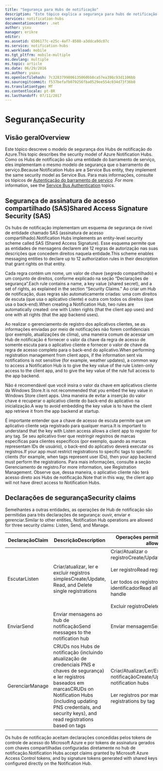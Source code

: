 ```yaml
---
title: "Segurança para Hubs de notificação"
description: "Este tópico explica a segurança para hubs de notificação do Azure."
services: notification-hubs
documentationcenter: .net
author: ysxu
manager: erikre
editor: 
ms.assetid: 6506177c-e25c-4af7-8508-a3ddca9dc07c
ms.service: notification-hubs
ms.workload: mobile
ms.tgt_pltfrm: mobile-multiple
ms.devlang: multiple
ms.topic: article
ms.date: 06/29/2016
ms.author: yuaxu
ms.openlocfilehash: 7c3283799806135060bb8ca57ea398c93d1106bb
ms.sourcegitcommit: f537befafb079256fba0529ee554c034d73f36b0
ms.translationtype: MT
ms.contentlocale: pt-BR
ms.lasthandoff: 07/11/2017
---
```

# <a name="security"></a><span data-ttu-id="4ea3f-103">Segurança</span><span class="sxs-lookup"><span data-stu-id="4ea3f-103">Security</span></span>
## <a name="overview"></a><span data-ttu-id="4ea3f-104">Visão geral</span><span class="sxs-lookup"><span data-stu-id="4ea3f-104">Overview</span></span>
<span data-ttu-id="4ea3f-105">Este tópico descreve o modelo de segurança dos Hubs de notificação do Azure.</span><span class="sxs-lookup"><span data-stu-id="4ea3f-105">This topic describes the security model of Azure Notification Hubs.</span></span> <span data-ttu-id="4ea3f-106">Como os Hubs de notificação são uma entidade do barramento de serviço, eles implementam o mesmo modelo de segurança que o barramento de serviço.</span><span class="sxs-lookup"><span data-stu-id="4ea3f-106">Because Notification Hubs are a Service Bus entity, they implement the same security model as Service Bus.</span></span> <span data-ttu-id="4ea3f-107">Para mais informações, consulte os tópicos de [Autenticação do barramento de serviço](https://msdn.microsoft.com/library/azure/dn155925.aspx) .</span><span class="sxs-lookup"><span data-stu-id="4ea3f-107">For more information, see the [Service Bus Authentication](https://msdn.microsoft.com/library/azure/dn155925.aspx) topics.</span></span>

## <a name="shared-access-signature-security-sas"></a><span data-ttu-id="4ea3f-108">Segurança de assinatura de acesso compartilhado (SAS)</span><span class="sxs-lookup"><span data-stu-id="4ea3f-108">Shared Access Signature Security (SAS)</span></span>
<span data-ttu-id="4ea3f-109">Os hubs de notificação implementam um esquema de segurança de nível de entidade chamado SAS (assinatura de acesso compartilhado).</span><span class="sxs-lookup"><span data-stu-id="4ea3f-109">Notification Hubs implements an entity-level security scheme called SAS (Shared Access Signature).</span></span> <span data-ttu-id="4ea3f-110">Esse esquema permite que as entidades de mensagens declarem até 12 regras de autorização nas suas descrições que concedem direitos naquela entidade.</span><span class="sxs-lookup"><span data-stu-id="4ea3f-110">This scheme enables messaging entities to declare up to 12 authorization rules in their description that grant rights on that entity.</span></span>

<span data-ttu-id="4ea3f-111">Cada regra contém um nome, um valor de chave (segredo compartilhado) e um conjunto de direitos, conforme explicado na seção “Declarações de segurança”.</span><span class="sxs-lookup"><span data-stu-id="4ea3f-111">Each rule contains a name, a key value (shared secret), and a set of rights, as explained in the section “Security Claims.”</span></span> <span data-ttu-id="4ea3f-112">Ao criar um Hub de notificação, duas regras são automaticamente criadas: uma com direitos de escuta (que usa o aplicativo cliente) e outra com todos os direitos (que usa o back-end).</span><span class="sxs-lookup"><span data-stu-id="4ea3f-112">When creating a Notification Hub, two rules are automatically created: one with Listen rights (that the client app uses) and one with all rights (that the app backend uses).</span></span>

<span data-ttu-id="4ea3f-113">Ao realizar o gerenciamento de registro dos aplicativos clientes, se as informações enviadas por meio de notificações não forem confidenciais (por exemplo, atualizações de clima), uma maneira comum de acessar um Hub de notificação é fornecer o valor da chave da regra de acesso de somente escuta para o aplicativo cliente e fornecer o valor de chave da regra de acesso completo para o back-end do aplicativo.</span><span class="sxs-lookup"><span data-stu-id="4ea3f-113">When performing registration management from client apps, if the information sent via notifications is not sensitive (for example, weather updates), a common way to access a Notification Hub is to give the key value of the rule Listen-only access to the client app, and to give the key value of the rule full access to the app backend.</span></span>

<span data-ttu-id="4ea3f-114">Não é recomendável que você insira o valor da chave em aplicativos cliente da Windows Store.</span><span class="sxs-lookup"><span data-stu-id="4ea3f-114">It is not recommended that you embed the key value in Windows Store client apps.</span></span> <span data-ttu-id="4ea3f-115">Uma maneira de evitar a inserção do valor chave é recuperar o aplicativo cliente do back-end do aplicativo na inicialização.</span><span class="sxs-lookup"><span data-stu-id="4ea3f-115">A way to avoid embedding the key value is to have the client app retrieve it from the app backend at startup.</span></span>

<span data-ttu-id="4ea3f-116">É importante entender que a chave de acesso de escuta permite que um aplicativo cliente seja registrado para qualquer marca.</span><span class="sxs-lookup"><span data-stu-id="4ea3f-116">It is important to understand that the key with Listen access allows a client app to register for any tag.</span></span> <span data-ttu-id="4ea3f-117">Se seu aplicativo tiver que restringir registros de marcas específicas para clientes específicos (por exemplo, quando as marcas representam IDs de usuário), o back-end do aplicativo deverá executar os registros.</span><span class="sxs-lookup"><span data-stu-id="4ea3f-117">If your app must restrict registrations to specific tags to specific clients (for example, when tags represent user IDs), then your app backend must perform the registrations.</span></span> <span data-ttu-id="4ea3f-118">Para mais informações, consulte a seção Gerenciamento de registro.</span><span class="sxs-lookup"><span data-stu-id="4ea3f-118">For more information, see Registration Management.</span></span> <span data-ttu-id="4ea3f-119">Observe que, dessa maneira, o aplicativo cliente não terá acesso direto aos Hubs de notificação.</span><span class="sxs-lookup"><span data-stu-id="4ea3f-119">Note that in this way, the client app will not have direct access to Notification Hubs.</span></span>

## <a name="security-claims"></a><span data-ttu-id="4ea3f-120">Declarações de segurança</span><span class="sxs-lookup"><span data-stu-id="4ea3f-120">Security claims</span></span>
<span data-ttu-id="4ea3f-121">Semelhantes a outras entidades, as operações de Hub de notificação são permitidas para três declarações de segurança: ouvir, enviar e gerenciar.</span><span class="sxs-lookup"><span data-stu-id="4ea3f-121">Similar to other entities, Notification Hub operations are allowed for three security claims: Listen, Send, and Manage.</span></span>

| <span data-ttu-id="4ea3f-122">Declaração</span><span class="sxs-lookup"><span data-stu-id="4ea3f-122">Claim</span></span> | <span data-ttu-id="4ea3f-123">Descrição</span><span class="sxs-lookup"><span data-stu-id="4ea3f-123">Description</span></span> | <span data-ttu-id="4ea3f-124">Operações permitidas</span><span class="sxs-lookup"><span data-stu-id="4ea3f-124">Operations allowed</span></span> |
| --- | --- | --- |
| <span data-ttu-id="4ea3f-125">Escutar</span><span class="sxs-lookup"><span data-stu-id="4ea3f-125">Listen</span></span> |<span data-ttu-id="4ea3f-126">Criar/atualizar, ler e excluir registros simples</span><span class="sxs-lookup"><span data-stu-id="4ea3f-126">Create/Update, Read, and Delete single registrations</span></span> |<span data-ttu-id="4ea3f-127">Criar/Atualizar o registro</span><span class="sxs-lookup"><span data-stu-id="4ea3f-127">Create/Update registration</span></span><br><br><span data-ttu-id="4ea3f-128">Ler registro</span><span class="sxs-lookup"><span data-stu-id="4ea3f-128">Read registration</span></span><br><br><span data-ttu-id="4ea3f-129">Ler todos os registros para um identificador</span><span class="sxs-lookup"><span data-stu-id="4ea3f-129">Read all registrations for a handle</span></span><br><br><span data-ttu-id="4ea3f-130">Excluir registro</span><span class="sxs-lookup"><span data-stu-id="4ea3f-130">Delete registration</span></span> |
| <span data-ttu-id="4ea3f-131">Enviar</span><span class="sxs-lookup"><span data-stu-id="4ea3f-131">Send</span></span> |<span data-ttu-id="4ea3f-132">Enviar mensagens ao hub de notificação</span><span class="sxs-lookup"><span data-stu-id="4ea3f-132">Send messages to the notification hub</span></span> |<span data-ttu-id="4ea3f-133">Enviar mensagem</span><span class="sxs-lookup"><span data-stu-id="4ea3f-133">Send message</span></span> |
| <span data-ttu-id="4ea3f-134">Gerenciar</span><span class="sxs-lookup"><span data-stu-id="4ea3f-134">Manage</span></span> |<span data-ttu-id="4ea3f-135">CRUDs nos Hubs de notificação (incluindo atualização de credenciais PNS e chaves de segurança) e ler registros baseados em marcas</span><span class="sxs-lookup"><span data-stu-id="4ea3f-135">CRUDs on Notification Hubs (including updating PNS credentials, and security keys), and read registrations based on tags</span></span> |<span data-ttu-id="4ea3f-136">Criar/Atualizar/Ler/Excluir hubs de notificação</span><span class="sxs-lookup"><span data-stu-id="4ea3f-136">Create/Update/Read/Delete notification hubs</span></span><br><br><span data-ttu-id="4ea3f-137">Ler registros por marca</span><span class="sxs-lookup"><span data-stu-id="4ea3f-137">Read registrations by tag</span></span> |

<span data-ttu-id="4ea3f-138">Os hubs de notificação aceitam declarações concedidas pelos tokens de controle de acesso do Microsoft Azure e por tokens de assinatura gerados com chaves compartilhadas configuradas diretamente no hub de notificação.</span><span class="sxs-lookup"><span data-stu-id="4ea3f-138">Notification Hubs accept claims granted by Microsoft Azure Access Control tokens, and by signature tokens generated with shared keys configured directly on the Notification Hub.</span></span>

